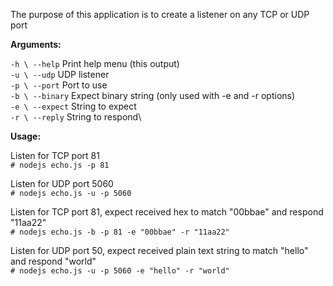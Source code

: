 The purpose of this application is to create a listener on any TCP or UDP port

**Arguments:**

 `-h \ --help`    Print help menu (this output)\
 `-u \ --udp`    UDP listener\
 `-p \ --port`   Port to use\
 `-b \ --binary`  Expect binary string (only used with -e and -r options)\
 `-e \ --expect`   String to expect\
 `-r \ --reply`    String to respond\

**Usage:**

Listen for TCP port 81<br>
```# nodejs echo.js -p 81```

Listen for UDP port 5060<br>
```# nodejs echo.js -u -p 5060```

Listen for TCP port 81, expect received hex to match \"00bbae\" and respond \"11aa22\" <br>
```# nodejs echo.js -b -p 81 -e "00bbae" -r "11aa22" ```

Listen for UDP port 50, expect received plain text string to match \"hello\" and respond \"world\" <br>
```# nodejs echo.js -u -p 5060 -e "hello" -r "world"```
